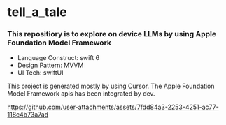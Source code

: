 # tell_a_tale
### This repositiory is to explore on device LLMs by using Apple Foundation Model Framework
- Language Construct: swift 6
- Design Pattern: MVVM 
- UI Tech: swiftUI

This project is generated mostly by using Cursor. The Apple Foundation Model Framework apis has been integrated by dev.


https://github.com/user-attachments/assets/7fdd84a3-2253-4251-ac77-118c4b73a7ad


